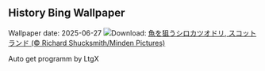 ## History Bing Wallpaper
Wallpaper date: 2025-06-27
![](https://www.bing.com/th?id=OHR.ShetlandGannets_JA-JP3345232589_UHD.jpg&w=1000)Download: [魚を狙うシロカツオドリ, スコットランド (© Richard Shucksmith/Minden Pictures)](https://www.bing.com/th?id=OHR.ShetlandGannets_JA-JP3345232589_UHD.jpg)

Auto get programm by LtgX
